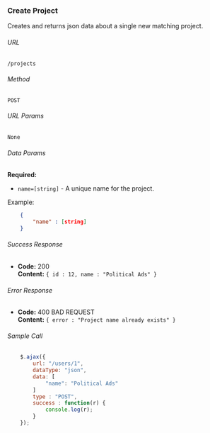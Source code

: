 ### Create Project

Creates and returns json data about a single new matching project.

###### URL

`/projects`

###### Method

`POST`

###### URL Params

`None`

###### Data Params

**Required:**

 * `name=[string]` - A unique name for the project.

 Example:

````json
	{
		"name" : [string]
	}
````

###### Success Response

* **Code:** 200 <br />
	**Content:** `{ id : 12, name : "Political Ads" }`

###### Error Response

* **Code:** 400 BAD REQUEST <br />
	**Content:** `{ error : "Project name already exists" }`


###### Sample Call

```javascript
	$.ajax({
		url: "/users/1",
		dataType: "json",
		data: [
			"name": "Political Ads"
		]
		type : "POST",
		success : function(r) {
			console.log(r);
		}
	});
```
